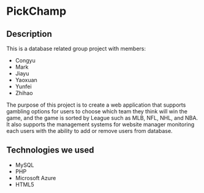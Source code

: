 # PickChamp

## Description
This is a database related group project with members:
* Congyu
* Mark
* Jiayu
* Yaoxuan
* Yunfei
* Zhihao

The purpose of this project is to create a web application that supports gambling options for users to choose which team they think will win the game, and the game is sorted by League such as MLB, NFL, NHL, and NBA.
It also supports the management systems for website manager monitoring each users with the ability to add or remove users from database.

## Technologies we used

* MySQL
* PHP
* Microsoft Azure
* HTML5
